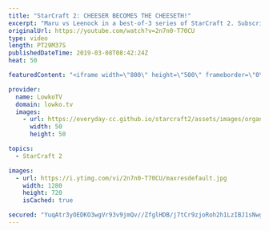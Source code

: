 ```yaml
---
title: "StarCraft 2: CHEESER BECOMES THE CHEESETH!"
excerpt: "Maru vs Leenock in a best-of-3 series of StarCraft 2. Subscribe for more videos: http://lowko.tv/youtube Nydus all-in build order: https://youtu.be/Mn3Twb13398  While Maru is known for his macro game, he is not afraid to cheese very regularly. Leenock decides to play him straight up every match, but"
originalUrl: https://youtube.com/watch?v=2n7n0-T70CU
type: video
length: PT29M37S
publishedDateTime: 2019-03-08T08:42:24Z
heat: 50

featuredContent: "<iframe width=\"800\" height=\"500\" frameborder=\"0\" src=\"https://www.youtube.com/embed/2n7n0-T70CU\" allow=\"accelerometer; autoplay; encrypted-media; gyroscope; picture-in-picture\" allowfullscreen></iframe>"

provider:
  name: LowkoTV
  domain: lowko.tv
  images:
    - url: https://everyday-cc.github.io/starcraft2/assets/images/organizations/lowko.tv-50x50.jpg
      width: 50
      height: 50

topics:
  - StarCraft 2

images:
  - url: https://i.ytimg.com/vi/2n7n0-T70CU/maxresdefault.jpg
    width: 1280
    height: 720
    isCached: true

secured: "YuqAtr3yOEDKO3wgVr93v9jmQv//ZfglHDB/j7tCr9zjoRoh2h1LzIBJ1sNwgswtqd77gjC1seSYqXRKDmTHfpCcFxnRjIaSAp40w5quLZeY+UjY2uEKrkC+nHuR6c3by9uzAw/nlQrPV7ZLgW7ywJl1JXWMw5mj3wpYY2wrWfhb9cWTUsmYEERUXOfeO6BO/AvnxHU7I2lqZa7SEXF0ky4tCr7tsU0mw3vHHB60+n+Mj8qECNvswLOSnZM12iqwff/OMQTsAFm2UVQkF0NX1cWkn3EcxP9JIWZ2/w73eO9pptUfrrys0tF8+csWVC+3vAk2hOWHEladn9qpOFdJSe0Y757ETGSYVa+SU/BpJH+CaR+oZZHkGNP/buS4aVuSrHSP98Lr7vHmiIqg7vZ1JDmWGJwMGY/c3l9U5T9GJoo/UgGn10lW2a/y32kUL/kx;xWGTp9x/Oh23hlj1dCkFCg=="
---
```


